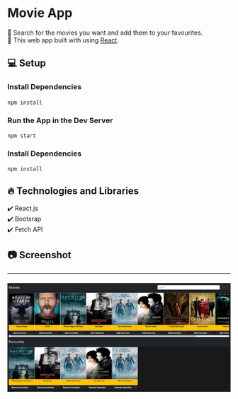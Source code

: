 # Movie App

🔸 Search for the movies you want and add them to your favourites. <br>
🔸 This web app built with using [React](https://reactjs.org/).

## 💻 Setup <br>

### Install Dependencies

```
npm install
```

### Run the App in the Dev Server

```
npm start
```

### Install Dependencies

```
npm install
```

## 🔥 Technologies and Libraries <br>

✔️ React.js <br>
✔️ Bootsrap <br>
✔️ Fetch APİ

## 📷 Screenshot <hr>

<img src="./src/screenshot/movieapp.png">

